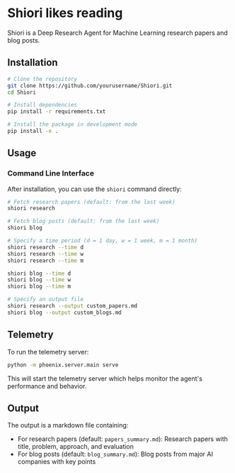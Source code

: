 # Shiori likes reading

Shiori is a Deep Research Agent for Machine Learning research papers and blog posts.

## Installation

```bash
# Clone the repository
git clone https://github.com/yourusername/Shiori.git
cd Shiori

# Install dependencies
pip install -r requirements.txt

# Install the package in development mode
pip install -e .
```

## Usage

### Command Line Interface

After installation, you can use the `shiori` command directly:

```bash
# Fetch research papers (default: from the last week)
shiori research

# Fetch blog posts (default: from the last week)
shiori blog

# Specify a time period (d = 1 day, w = 1 week, m = 1 month)
shiori research --time d
shiori research --time w
shiori research --time m

shiori blog --time d
shiori blog --time w
shiori blog --time m

# Specify an output file
shiori research --output custom_papers.md
shiori blog --output custom_blogs.md
```

## Telemetry

To run the telemetry server:

```bash
python -m phoenix.server.main serve
```

This will start the telemetry server which helps monitor the agent's performance and behavior.

## Output

The output is a markdown file containing:

- For research papers (default: `papers_summary.md`): Research papers with title, problem, approach, and evaluation
- For blog posts (default: `blog_summary.md`): Blog posts from major AI companies with key points
